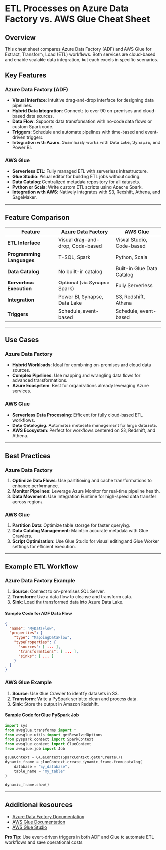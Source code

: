 # ETL Processes on Azure Data Factory vs. AWS Glue Cheat Sheet

## Overview
This cheat sheet compares Azure Data Factory (ADF) and AWS Glue for Extract, Transform, Load (ETL) workflows. Both services are cloud-based and enable scalable data integration, but each excels in specific scenarios.

## Key Features

### Azure Data Factory (ADF)
- **Visual Interface**: Intuitive drag-and-drop interface for designing data pipelines.
- **Hybrid Data Integration**: Connects to over 90 on-premises and cloud-based data sources.
- **Data Flow**: Supports data transformation with no-code data flows or custom Spark code.
- **Triggers**: Schedule and automate pipelines with time-based and event-driven triggers.
- **Integration with Azure**: Seamlessly works with Data Lake, Synapse, and Power BI.

### AWS Glue
- **Serverless ETL**: Fully managed ETL with serverless infrastructure.
- **Glue Studio**: Visual editor for building ETL jobs without coding.
- **Data Catalog**: Centralized metadata repository for all datasets.
- **Python or Scala**: Write custom ETL scripts using Apache Spark.
- **Integration with AWS**: Natively integrates with S3, Redshift, Athena, and SageMaker.

---

## Feature Comparison

| Feature                    | Azure Data Factory               | AWS Glue                     |
|----------------------------|-----------------------------------|------------------------------|
| **ETL Interface**          | Visual drag-and-drop, Code-based | Visual Studio, Code-based    |
| **Programming Languages**  | T-SQL, Spark                     | Python, Scala                |
| **Data Catalog**           | No built-in catalog              | Built-in Glue Data Catalog   |
| **Serverless Execution**   | Optional (via Synapse Spark)     | Fully Serverless             |
| **Integration**            | Power BI, Synapse, Data Lake     | S3, Redshift, Athena         |
| **Triggers**               | Schedule, event-based            | Schedule, event-based        |

---

## Use Cases

### Azure Data Factory
- **Hybrid Workloads**: Ideal for combining on-premises and cloud data sources.
- **Complex Pipelines**: Use mapping and wrangling data flows for advanced transformations.
- **Azure Ecosystem**: Best for organizations already leveraging Azure services.

### AWS Glue
- **Serverless Data Processing**: Efficient for fully cloud-based ETL workflows.
- **Data Cataloging**: Automates metadata management for large datasets.
- **AWS Ecosystem**: Perfect for workflows centered on S3, Redshift, and Athena.

---

## Best Practices

### Azure Data Factory
1. **Optimize Data Flows**: Use partitioning and cache transformations to enhance performance.
2. **Monitor Pipelines**: Leverage Azure Monitor for real-time pipeline health.
3. **Data Movement**: Use Integration Runtime for high-speed data transfer across regions.

### AWS Glue
1. **Partition Data**: Optimize table storage for faster querying.
2. **Data Catalog Management**: Maintain accurate metadata with Glue Crawlers.
3. **Script Optimization**: Use Glue Studio for visual editing and Glue Worker settings for efficient execution.

---

## Example ETL Workflow

### Azure Data Factory Example
1. **Source**: Connect to on-premises SQL Server.
2. **Transform**: Use a data flow to cleanse and transform data.
3. **Sink**: Load the transformed data into Azure Data Lake.

#### Sample Code for ADF Data Flow
```json
{
  "name": "MyDataFlow",
  "properties": {
    "type": "MappingDataFlow",
    "typeProperties": {
      "sources": [ ... ],
      "transformations": [ ... ],
      "sinks": [ ... ]
    }
  }
}
```

### AWS Glue Example
1. **Source**: Use Glue Crawler to identify datasets in S3.
2. **Transform**: Write a PySpark script to clean and process data.
3. **Sink**: Store the output in Amazon Redshift.

#### Sample Code for Glue PySpark Job
```python
import sys
from awsglue.transforms import *
from awsglue.utils import getResolvedOptions
from pyspark.context import SparkContext
from awsglue.context import GlueContext
from awsglue.job import Job

glueContext = GlueContext(SparkContext.getOrCreate())
dynamic_frame = glueContext.create_dynamic_frame.from_catalog(
    database = "my_database",
    table_name = "my_table"
)

dynamic_frame.show()
```

---

## Additional Resources
- [Azure Data Factory Documentation](https://learn.microsoft.com/en-us/azure/data-factory/)
- [AWS Glue Documentation](https://docs.aws.amazon.com/glue/)
- [AWS Glue Studio](https://aws.amazon.com/glue/features/)

**Pro Tip**: Use event-driven triggers in both ADF and Glue to automate ETL workflows and save operational costs.
